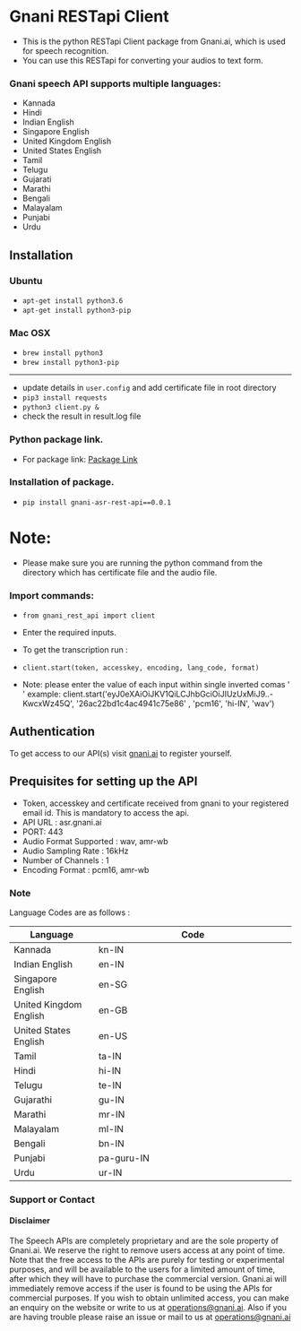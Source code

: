# Gnani RESTapi Client

- This is the python RESTapi Client package from Gnani.ai, which is used for speech recognition. 
- You can use this RESTapi for converting your audios to text form.

### Gnani speech API supports multiple languages:
- Kannada
- Hindi
- Indian English
- Singapore English
- United Kingdom English
- United States English
- Tamil
- Telugu
- Gujarati
- Marathi
- Bengali
- Malayalam
- Punjabi
- Urdu


## Installation

### Ubuntu
- `apt-get install python3.6`
- `apt-get install python3-pip`

### Mac OSX
- `brew install python3`
- `brew install python3-pip`
___
- update details in `user.config` and add certificate file in root directory
- `pip3 install requests`
- `python3 client.py &` 
- check the result in result.log file

### Python package link.
- For package link: [Package Link](https://pypi.org/project/gnani-asr-rest-api/0.0.1/)


### Installation of package. 
- `pip install gnani-asr-rest-api==0.0.1`

# Note:
- Please make sure you are running the python command from the directory which has certificate file and the audio file. 

### Import commands:
- `from gnani_rest_api import client`
- Enter the required inputs.

- To get the transcription run :
- `client.start(token, accesskey, encoding, lang_code, format)`
- Note: please enter the value of each input within single inverted comas ' ' example: client.start('eyJ0eXAiOiJKV1QiLCJhbGciOiJIUzUxMiJ9..-KwcxWz45Q', '26ac22bd1c4ac4941c75e86' , 'pcm16', 'hi-IN', 'wav')

## Authentication 
To get access to our API(s) visit [gnani.ai](https://www.gnani.ai/api/#ExploreAPI) to register yourself.

## Prequisites for setting up the API
- Token, accesskey and certificate received from gnani to your registered email id. This is mandatory to access the api.
- API URL : asr.gnani.ai
- PORT: 443
- Audio Format Supported : wav, amr-wb
- Audio Sampling Rate : 16kHz
- Number of Channels : 1
- Encoding Format : pcm16, amr-wb

### Note
Language Codes are as follows :
<table>
<colgroup>
<col width="30%" />
<col width="70%" />
</colgroup>
<thead>
<tr class="header">
<th>Language</th>
<th>Code</th>
</tr>
</thead>
<tbody>
<tr>
<td markdown="span">Kannada</td>
<td markdown="span">kn-IN</td>
</tr>
<tr>
<td markdown="span">Indian English</td>
<td markdown="span">en-IN</td>
</tr>
<tr>
<td markdown="span">Singapore English</td>
<td markdown="span">en-SG</td>
</tr>
<tr>
<td markdown="span">United Kingdom English</td>
<td markdown="span">en-GB</td>
</tr>
<tr>
<td markdown="span">United States English</td>
<td markdown="span">en-US</td>
</tr>
 <tr>
<td markdown="span">Tamil</td>
<td markdown="span">ta-IN</td>
</tr>
<tr>
<td markdown="span">Hindi</td>
<td markdown="span">hi-IN</td>
</tr>
<tr>
<td markdown="span">Telugu</td>
<td markdown="span">te-IN</td>
</tr>
  <tr>
<td markdown="span">Gujarathi</td>
<td markdown="span">gu-IN</td>
</tr>
 <tr>
<td markdown="span">Marathi</td>
<td markdown="span">mr-IN</td>
</tr>
 <tr>
<td markdown="span">Malayalam</td>
<td markdown="span">ml-IN</td>
</tr>
 <tr>
<td markdown="span">Bengali</td>
<td markdown="span">bn-IN</td>
</tr>
 <tr>
<td markdown="span">Punjabi</td>
<td markdown="span">pa-guru-IN</td>
</tr>
 <tr>
<td markdown="span">Urdu</td>
<td markdown="span">ur-IN</td>
</tr>
</tbody>
</table>


### Support or Contact

#### Disclaimer
The Speech APIs are completely proprietary and are the sole property of Gnani.ai. We reserve the right to remove users access at any point of time. Note that the free access to the APIs are purely for testing or experimental purposes, and will be available to the users for a limited amount of time, after which they will have to purchase the commercial version. Gnani.ai will immediately remove access if the user is found to be using the APIs for commercial purposes. If you wish to obtain unlimited access, you can make an enquiry on the website or write to us at operations@gnani.ai. Also if you are having trouble please raise an issue or mail to us at operations@gnani.ai
